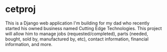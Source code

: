 # cetproj
This is a Django web application I'm building for my dad who recently started his owned business named Cutting Edge Technologies. This project will allow him to manage jobs (requested/completed), parts (needed, bought, sold by, manufactured by, etc), contact information, financial information, and more. 

